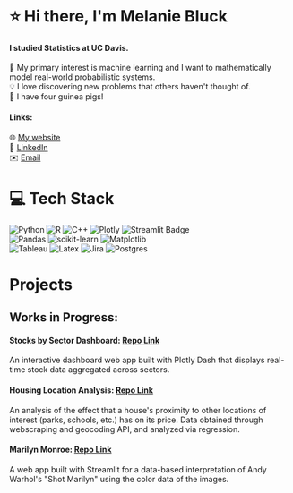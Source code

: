 # ⭐ Hi there, I'm Melanie Bluck
#### I studied Statistics at UC Davis.
:game_die: My primary interest is machine learning and I want to mathematically model real-world probabilistic systems. <br>
💡 I love discovering new problems that others haven't thought of. <br>
:carrot: I have four guinea pigs! 
#### Links: <br>
:globe_with_meridians: [My website](https://mbluck.github.io/portfolio/)  <br>
:briefcase: [LinkedIn](https://www.linkedin.com/in/melanie-bluck-532850162/) <br>
:envelope: [Email](mailto:m.bluck1@gmail.com)  <br>

# 💻 Tech Stack
![Python](https://img.shields.io/badge/python-3670A0?style=for-the-badge&logo=python&logoColor=ffdd54) ![R](https://img.shields.io/badge/r-%23276DC3.svg?style=for-the-badge&logo=r&logoColor=white) ![C++](https://img.shields.io/badge/c++-%2300599C.svg?style=for-the-badge&logo=c%2B%2B&logoColor=white) ![Plotly](https://img.shields.io/badge/Plotly-239120?style=for-the-badge&logo=plotly&logoColor=white) ![Streamlit Badge](https://img.shields.io/badge/Streamlit-FF4B4B?logo=streamlit&logoColor=fff&style=for-the-badge) <br>
![Pandas](https://img.shields.io/badge/pandas-%23150458.svg?style=for-the-badge&logo=pandas&logoColor=white) ![scikit-learn](https://img.shields.io/badge/scikit--learn-%23F7931E.svg?style=for-the-badge&logo=scikit-learn&logoColor=white) ![Matplotlib](https://img.shields.io/badge/Matplotlib-%23ffffff.svg?style=for-the-badge&logo=Matplotlib&logoColor=black)<br>
![Tableau](https://img.shields.io/badge/Tableau-E97627?style=for-the-badge&logo=Tableau&logoColor=white) ![Latex](https://img.shields.io/badge/LaTeX-47A141?style=for-the-badge&logo=LaTeX&logoColor=white) ![Jira](https://img.shields.io/badge/jira-%230A0FFF.svg?style=for-the-badge&logo=jira&logoColor=white) ![Postgres](https://img.shields.io/badge/postgres-%23316192.svg?style=for-the-badge&logo=postgresql&logoColor=white)

# Projects
## Works in Progress:
#### Stocks by Sector Dashboard:   [Repo Link](https://github.com/mbluck/Stocks-by-Sector-Analysis)
An interactive dashboard web app built with Plotly Dash that displays real-time stock data aggregated across sectors. 

#### Housing Location Analysis: [Repo Link](https://github.com/mbluck/Housing-Location-Analysis) 
An analysis of the effect that a house's proximity to other locations of interest (parks, schools, etc.) has on its price. Data obtained through webscraping and geocoding API, and analyzed via regression. 

#### Marilyn Monroe: [Repo Link](https://github.com/mbluck/Shot-Marilyn) 
A web app built with Streamlit for a data-based interpretation of Andy Warhol's "Shot Marilyn" using the color data of the images. 
